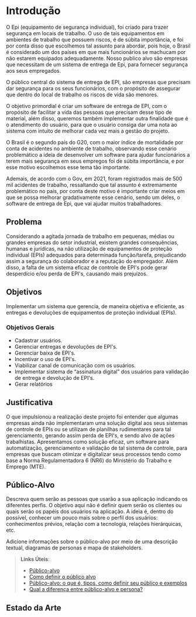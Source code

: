 # Introdução

O Epi (equipamento de segurança individual), foi criado para trazer segurança em locais de trabalho. O uso de tais equipamentos em ambientes de trabalho que possuem riscos, é de súbita importância, e foi por conta disso que escolhemos tal assunto para abordar, pois hoje, o Brasil é considerado um dos países em que mais funcionários se machucam por não estarem equipados adequadamente. Nosso publico alvo são empresas que necessitam de um sistema de entrega de Epi, para fornecer segurança aos seus empregados.

O público central do sistema de entrega de EPI, são empresas que precisam dar segurança para os seus funcionários, com o propósito de assegurar que dentro do local de trabalho os riscos de vida são menores. 

O objetivo primordial é criar um software de entrega de EPI, com o propósito de facilitar a vida das pessoas que precisam desse tipo de material, além disso, queremos também implementar outra finalidade que é o atendimento do usuário, para que o usuário consiga dar uma nota ao sistema com intuito de melhorar cada vez mais a gestão do projeto.

O Brasil é o segundo país do G20, com o maior índice de mortalidade por conta de acidentes no ambiente de trabalho, observando esse cenário problemático a ideia de desenvolver um software para ajudar funcionários a terem mais segurança em seus empregos foi de súbita importância, e por esse motivo escolhemos esse tema tão importante.
 
Ademais, de acordo com o Gov,  em 2021, foram registrados mais de 500 mil acidentes de trabalho, ressaltando que tal assunto é extremamente problemático no pais, por conta deste motivo é importante criar meios em que se possa melhorar gradativamente esse cenário, sendo um deles, o software de entrega de Epi, que vai ajudar muitos trabalhadores.

## Problema
Considerando a agitada jornada de trabalho em pequenas, médias ou grandes empresas do setor industrial, existem grandes consequências, humanas e jurídicas, na não utilização de equipamentos de proteção individual (EPIs) adequados para determinada função/tarefa, prejudicando assim a segurança do colaborador e a reputação do empregador. Além disso, a falta de um sistema eficaz de controle de EPI's pode gerar desperdício e/ou perda de EPI's, causando mais prejuízos.

## Objetivos

Implementar um sistema que gerencia, de maneira objetiva e eficiente, as entregas e devoluções de equipamentos de proteção individual (EPIs).

### Objetivos Gerais

<ul>
 <li>Cadastrar usuários.</li>
 <li>Gerenciar entregas e devoluçôes de EPI's.</li>
 <li>Gerenciar baixa de EPI's.</li>
 <li>Incentivar o uso de EPI's.</li>
 <li>Viabilizar canal de comunicação com os usuários.</li>
 <li>Implementar sistema de “assinatura digital” dos usuários para validação de entrega e devolução de EPI's.</li>
 <li>Gerar relatórios</li>
 </ul>

## Justificativa

O que impulsionou a realização deste projeto foi entender que algumas empresas ainda não implementaram uma solução digital aos seus sistemas de controle de EPIs ou se utilizam de planilhas rudimentares para tal gerenciamento, gerando assim perda de EPI's, e sendo alvo de ações trabalhistas. Apresentamos como solução eficaz, um software para automatização, gerenciamento e validação de tal sistema de controle, para empresas que buscam otimizar e digitalizar seus processos tendo como base a Norma Regulamentadora 6 (NR6) do Ministério do Trabalho e Emprego (MTE).

## Público-Alvo

Descreva quem serão as pessoas que usarão a sua aplicação indicando os diferentes perfis. O objetivo aqui não é definir quem serão os clientes ou quais serão os papéis dos usuários na aplicação. A ideia é, dentro do possível, conhecer um pouco mais sobre o perfil dos usuários: conhecimentos prévios, relação com a tecnologia, relações
hierárquicas, etc.

Adicione informações sobre o público-alvo por meio de uma descrição textual, diagramas de personas e mapa de stakeholders.

> **Links Úteis**:
> - [Público-alvo](https://blog.hotmart.com/pt-br/publico-alvo/)
> - [Como definir o público alvo](https://exame.com/pme/5-dicas-essenciais-para-definir-o-publico-alvo-do-seu-negocio/)
> - [Público-alvo: o que é, tipos, como definir seu público e exemplos](https://klickpages.com.br/blog/publico-alvo-o-que-e/)
> - [Qual a diferença entre público-alvo e persona?](https://rockcontent.com/blog/diferenca-publico-alvo-e-persona/)

## Estado da Arte
